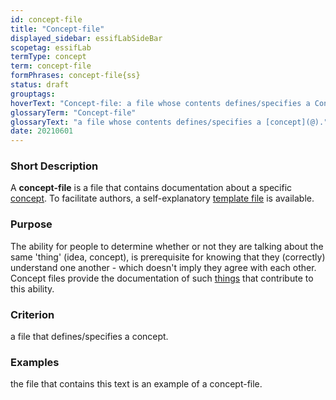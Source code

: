 ```yaml
---
id: concept-file
title: "Concept-file"
displayed_sidebar: essifLabSideBar
scopetag: essifLab
termType: concept
term: concept-file
formPhrases: concept-file{ss}
status: draft
grouptags:
hoverText: "Concept-file: a file whose contents defines/specifies a Concept."
glossaryTerm: "Concept-file"
glossaryText: "a file whose contents defines/specifies a [concept](@)."
date: 20210601
---
```


### Short Description
A **concept-file** is a file that contains documentation about a specific [concept](@). To facilitate authors, a self-explanatory [template file](/tev1/concept-file.md) is available.

### Purpose
The ability for people to determine whether or not they are talking about the same 'thing' (idea, concept), is prerequisite for knowing that they (correctly) understand one another - which doesn't imply they agree with each other. Concept files provide the documentation of such [things](concept@) that contribute to this ability.

### Criterion
a file that defines/specifies a concept.

### Examples
the file that contains this text is an example of a concept-file.

